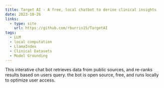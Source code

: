 ```yaml
---
title: Target AI - A free, local chatbot to derive clinical insights
date: 2023-10-26
links:
  - type: site
    url: https://github.com/rburris15/TargetAI
tags:
  - LLM
  - local computation
  - LlamaIndex
  - Clinical Datasets
  - Model Grounding
---
```


This interative chat bot retrieves data from public sources, and re-ranks results based on users query. the bot is open source, free, and runs locally to optimize user access.

<!--more-->
